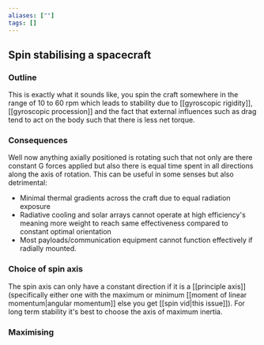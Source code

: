 ```yaml
---
aliases: [""]
tags: []
---
```


## Spin stabilising a spacecraft
### Outline
This is exactly what it sounds like, you spin the craft somewhere in the range of 10 to 60 rpm which leads to stability due to [[gyroscopic rigidity]], [[gyroscopic procession]] and the fact that external influences such as drag tend to act on the body such that there is less net torque.

### Consequences
Well now anything axially positioned is rotating such that not only are there constant G forces applied but also there is equal time spent in all directions along the axis of rotation. This can be useful in some senses but also detrimental:
- Minimal thermal gradients across the craft due to equal radiation exposure
- Radiative cooling and solar arrays cannot operate at high efficiency's meaning more weight to reach same effectiveness compared to constant optimal orientation
- Most payloads/communication equipment cannot function effectively if radially mounted.

### Choice of spin axis
The spin axis can only have a constant direction if it is a [[principle axis]] (specifically either one with the maximum or minimum [[moment of linear momentum|angular momentum]] else you get [[spin vid|this issue]]).
For long term stability it's best to choose the axis of maximum inertia.

### Maximising 
